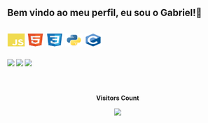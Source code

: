 ## Bem vindo ao meu perfil, eu sou o Gabriel!👋

<div style="display: inline_block"><br>
  <img align="center" alt="gab-Js" height="30" width="40" src="https://raw.githubusercontent.com/devicons/devicon/master/icons/javascript/javascript-plain.svg">
  <img align="center" alt="gab-Python" height="30" width="40" src="https://raw.githubusercontent.com/devicons/devicon/master/icons/html5/html5-original.svg">
  <img align="center" alt="gab-Python" height="30" width="40" src="https://raw.githubusercontent.com/devicons/devicon/master/icons/css3/css3-original.svg">
  <img align="center" alt="gab-Python" height="30" width="40" src="https://raw.githubusercontent.com/devicons/devicon/master/icons/python/python-original.svg">
  <img align="center" alt="gab-Python" height="30" width="40" src="https://raw.githubusercontent.com/devicons/devicon/master/icons/c/c-original.svg">

  
  
</div>
  
  ##
 
<div> 
  <a href="" target="_blank"><img src="https://img.shields.io/badge/WhatsApp-25D366?style=for-the-badge&logo=whatsapp&logoColor=white" target="_blank"></a>
  <a href="mailto:gabrielcunhacosta2005@hotmail.com" target="_blank"><img src="https://img.shields.io/badge/Gmail-D14836?style=for-the-badge&logo=gmail&logoColor=white"_blank"></a>
  <a href="https://www.linkedin.com/in/gabriel-costa-b397b4356/" target="_blank"><img src="https://img.shields.io/badge/-LinkedIn-%230077B5?style=for-the-badge&logo=linkedin&logoColor=white" target="_blank"></a>  
</div>

  ##

<div align="center">
<br><p align="centre"><b>Visitors Count</b></p>  
<p align="center"><img align="center" src="https://profile-counter.glitch.me/{gabrielcosta444}/count.svg"/></p> 
<br></div>

